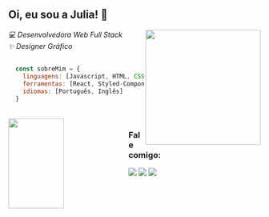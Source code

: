 <h2>Oi, eu sou a Julia! 🌟</h2>
<img align='right' src="https://i.ibb.co/Mk37StM/Work-from-home-ai-1.png" width="230" />
<p><em>💻 Desenvolvedora Web Full Stack <br /> ✨ Designer Gráfico</p></em>

##

```javascript
  const sobreMim = {
    linguagens: [Javascript, HTML, CSS, Typescript],
    ferramentas: [React, Styled-Components, Node, MySQL],
    idiomas: [Português, Inglês]
  }
```
<br />

<div align="left">
  <img align="left" width="47%" height="180em" src="https://github-readme-stats.vercel.app/api?username=juliacortez&show_icons=true&theme=calm&include_all_commits=true&count_private=true"/>
</div>
 

 <h3>Fale comigo:</h3>
  
<div> 
  <a href="https://www.linkedin.com/in/juliacortez-98/" target="_blank"><img src="https://img.shields.io/badge/LinkedIn-0077B5?style=for-the-badge&logo=linkedin&logoColor=white" target="_blank"></a>
   <a href="https://www.linkedin.com/in/juliacortez-98/" target="_blank"><img src="https://img.shields.io/badge/Gmail-D14836?style=for-the-badge&logo=gmail&logoColor=white" target="_blank"></a>
   <a href = "mailto:juliacortez984@gmail.com"><img src="https://img.shields.io/badge/-Gmail-%23333?style=for-the-badge&logo=gmail&logoColor=white" target="_blank"></a>
  </div>
  
  ##
